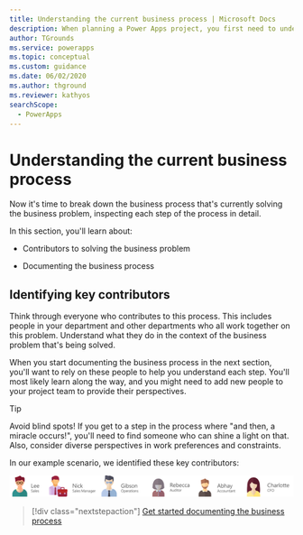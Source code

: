 ```yaml
---
title: Understanding the current business process | Microsoft Docs
description: When planning a Power Apps project, you first need to understand how the business process you want to automate works today.
author: TGrounds
ms.service: powerapps
ms.topic: conceptual
ms.custom: guidance
ms.date: 06/02/2020
ms.author: thground
ms.reviewer: kathyos
searchScope:  
  - PowerApps
---
```


# Understanding the current business process

Now it's time to break down the business process that's currently solving the
business problem, inspecting each step of the process in detail.

In this section, you'll learn about:

- Contributors to solving the business problem

- Documenting the business process

## Identifying key contributors

Think through everyone who contributes to this process. This includes people in
your department and other departments who all work together on this
problem. Understand what they do in the context of the business problem that's
being solved.

When you start documenting the business process in the next section, you'll want
to rely on these people to help you understand each step. You'll most likely
learn along the way, and you might need to add new people to your project team to
provide their perspectives.

> [!TIP]
> Avoid blind spots! If you get to a step in the process where "and then, a
miracle occurs!", you'll need to find someone who can shine a light on that.
Also, consider diverse perspectives in work preferences and constraints.

In our example scenario, we identified these key contributors:

![Lee -Sales, Nick - Sales manager, Gibson - Operations, Rebecca - Auditor, Abhay - Accountant, Charlotte - CFO](media/contributors.png "Lee -Sales, Nick - Sales manager, Gibson - Operations, Rebecca - Auditor, Abhay - Accountant, Charlotte - CFO")

> [!div class="nextstepaction"]
> [Get started documenting the business process](what-is-task.md)
